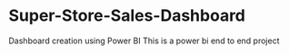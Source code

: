 # Super-Store-Sales-Dashboard
Dashboard creation using Power BI
This is a power bi end to end project

